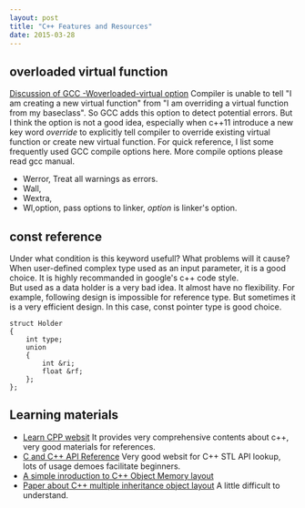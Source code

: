 ```yaml
---
layout: post
title: "C++ Features and Resources"
date: 2015-03-28
---
```


## overloaded virtual function
[Discussion of GCC -Woverloaded-virtual option](https://gcc.gnu.org/ml/gcc/1999-02n/msg00180.html) 
Compiler is unable to tell "I am creating a new virtual function" from
"I am overriding a virtual function from my baseclass". So GCC adds this option 
to detect potential errors. But I think the option is not a good idea, especially
when c++11 introduce a new key word *override* to explicitly tell compiler to 
override existing virtual function or create new virtual function. For quick
reference, I list some frequently used GCC compile options here. More compile
options please read gcc manual. 

- Werror, Treat all warnings as errors.
- Wall, 
- Wextra,
- Wl,option, pass options to linker, *option* is linker's 
option.

## const reference
Under what condition is this keyword usefull? What problems will it cause?
When user-defined complex type used as an input parameter, it is a good choice.
It is highly recommanded in google's c++ code style.     
But used as a data holder is a very bad idea. It almost have no flexibility.
For example, following design is impossible for reference type. But sometimes 
it is a very efficient design. In this case, const pointer type is good choice.

```
struct Holder
{
	int type;
	union
	{
		int &ri;
		float &rf;
	};
};
```



## Learning materials
- [Learn CPP websit](http://www.learncpp.com/) It provides very comprehensive contents about c++, very good materials for references.
- [C and C++ API Reference](http://www.cplusplus.com/) Very good websit for C++ STL API lookup, lots of usage demoes facilitate beginners.
- [A simple inroduction to C++ Object Memory layout](http://lifegoo.pluskid.org/upload/doc/object_models/C++%20Object%20Model.pdf)
- [Paper about C++ multiple inheritance object layout](http://lifegoo.pluskid.org/upload/doc/object_models/C++%20Object%20Model.pdf) 
A little difficult to understand.

